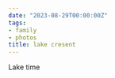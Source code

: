 ```yaml
---
date: "2023-08-29T00:00:00Z"
tags:
- family
- photos
title: lake cresent
---
```

Lake time
<script src="https://cdn.jsdelivr.net/npm/publicalbum@latest/embed-ui.min.js" async></script>
<div class="pa-gallery-player-widget" style="width:100%; height:480px; display:none;"
  data-link="https://photos.app.goo.gl/coD2PdmF1FeSq4H19"
  data-title="Lake Crescent"
  data-description="9 new items added to shared album">
  <object data="https://lh3.googleusercontent.com/pw/AIL4fc9H0kr9ff3QTYL9V67ho-78lPPTl-3ctiuZdAaNwrpgZzdc7eajn28zDWjMI2TYwsvzOz1SMhcEOI1l_UO2yoOB7tM1IP6fxJpHeM5BfZYikSS3gmvk=w1920-h1080"></object>
  <object data="https://lh3.googleusercontent.com/pw/AIL4fc-pbbdbbRDOuJP6BGkgPktER6-q9goV4IYE-PgZp9ph2-uKq0z5CJeWMsStQyWtAMhGZYJIqhDciQiQ0jGG4NgdJdt-iV64ik524ykL7NI8wfGY_fC-=w1920-h1080"></object>
  <object data="https://lh3.googleusercontent.com/pw/AIL4fc_UCGroZQZ7TqfO7McRIELn0i3iFIoMt8DHuBQlbHDWiYwjXSSNwyGphWYCOSKUvDkj9XXkbuTr2snMQNCXuBFmd6DWHxKWuWUDqAdHJoin3NCtFJZw=w1920-h1080"></object>
  <object data="https://lh3.googleusercontent.com/pw/AIL4fc9lYwYpqKQRg9_3ROEraApUsehgjkWYcJwGCAL2il0bZxLqfgZC77ONB4DNmuyqej6vy4o9vVNamhRMEmqNuxl3ZIk1v9yOkEGhVriq75_gXDP3frxG=w1920-h1080"></object>
  <object data="https://lh3.googleusercontent.com/pw/AIL4fc9nojY7aW1rpTI1AgSOw63cDlSxiMZhRm_ynbWpyp8Lpe9HrY8eDlLVjWmZRbagsrcLtZDU1hohbN8qAcsRntEibBanOBrAufL9L6yDWVW4LzxKqEcF=w1920-h1080"></object>
  <object data="https://lh3.googleusercontent.com/pw/AIL4fc8VxgMIj2EuKg_hSb57laEtU4DN9vEzGFEYojfb8nahGhV8fEWeMEft9l0BctetA6CDUB1Jg6J8fmkMovPNw1NA8H9d1jYHyzhIDamDM2M_RIyShk7Y=w1920-h1080"></object>
  <object data="https://lh3.googleusercontent.com/pw/AIL4fc8whoDby6gDsg9rF3h6xaEPKcAxQOXq2eV3m-K2fXQGxgemOxFgVZ1xYUf7jBM6te1pIciVk2S4RckhXk-80dCZrTCTO40tjoojpt9ST_uhjHxQK6oO=w1920-h1080"></object>
  <object data="https://lh3.googleusercontent.com/pw/AIL4fc-RUCwaMcl3AW_NTJz70x5NL1Yex5Pr2ofEdEuWG8I-Z-yoqatGxWlb2jnfyAqE4hFXN4_Z8MtgFdzzA_2IN3kWqD5MQKH3tDx-AN5obkf4HUJOR3Jb=w1920-h1080"></object>
  <object data="https://lh3.googleusercontent.com/pw/AIL4fc86wpqOLBz4iIZYYdpQO0E17FycM7YGKnzQKUkk14ZG9JO0uLEIri2CaMyXRC5dXfYQ5GTOm7Xw2mdi9JFk1oAqfQBoOMcO8FhHXubYbEgkbXxV7FIx=w1920-h1080"></object>
</div>
